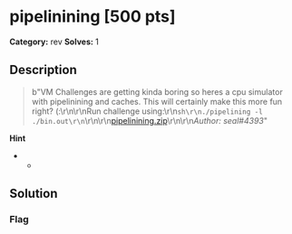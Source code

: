 # pipelinining [500 pts]

**Category:** rev
**Solves:** 1

## Description
>b"VM Challenges are getting kinda boring so heres a cpu simulator with pipelinining and caches. This will certainly make this more fun right? (:\r\n\r\nRun challenge using:\r\n```sh\r\n./pipelining -l ./bin.out\r\n```\r\n\r\n[pipelinining.zip](https://umass-ctf-challenges.s3.amazonaws.com/rev/pipelinining.zip)\r\n\r\n*Author: seal#4393*"

**Hint**
* -

## Solution

### Flag

